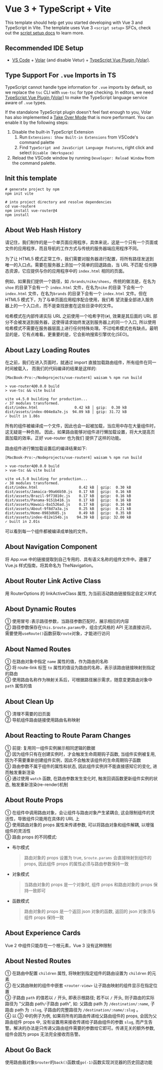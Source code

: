 # Vue 3 + TypeScript + Vite

This template should help get you started developing with Vue 3 and TypeScript in Vite. The template uses Vue 3 `<script setup>` SFCs, check out the [script setup docs](https://v3.vuejs.org/api/sfc-script-setup.html#sfc-script-setup) to learn more.

## Recommended IDE Setup

- [VS Code](https://code.visualstudio.com/) + [Volar](https://marketplace.visualstudio.com/items?itemName=Vue.volar) (and disable Vetur) + [TypeScript Vue Plugin (Volar)](https://marketplace.visualstudio.com/items?itemName=Vue.vscode-typescript-vue-plugin).

## Type Support For `.vue` Imports in TS

TypeScript cannot handle type information for `.vue` imports by default, so we replace the `tsc` CLI with `vue-tsc` for type checking. In editors, we need [TypeScript Vue Plugin (Volar)](https://marketplace.visualstudio.com/items?itemName=Vue.vscode-typescript-vue-plugin) to make the TypeScript language service aware of `.vue` types.

If the standalone TypeScript plugin doesn't feel fast enough to you, Volar has also implemented a [Take Over Mode](https://github.com/johnsoncodehk/volar/discussions/471#discussioncomment-1361669) that is more performant. You can enable it by the following steps:

1. Disable the built-in TypeScript Extension
   1. Run `Extensions: Show Built-in Extensions` from VSCode's command palette
   2. Find `TypeScript and JavaScript Language Features`, right click and select `Disable (Workspace)`
2. Reload the VSCode window by running `Developer: Reload Window` from the command palette.

## Init this template

```shell
# generate project by npm
npm init vite

# into project directory and resolve dependencies
cd vue-router4
npm install vue-router@4
npm install
```

## About Web Hash History

请记住，我们制作的是一个单页面应用程序，具体来说，这是一个只有一个页面或文件的应用程序，而且导航的工作方式与传统的服务器端应用程序不同。

为了让 HTML5 模式正常工作，我们需要对服务器进行配置，将所有路径发送到唯一的入口点。需要在服务器上添加一个简单的回退路由，当 URL 不匹配
任何静态资源，它应提供与你的应用程序中的 `index.html` 相同的页面。

例如，如果我们提供一个路径，如 `/brands/nike/shoes`，传统的做法是，在名为 `shoe` 的目录下会有一个 `index.html` 文件，在名为`nike` 的目录
下会有一个 `index.html` 文件，在名为`brands` 的目录下会有一个 `index.html` 文件。但在 HTML5 模式下，为了与单页面应用程序配合使用，我们希
望流量全部进入服务器上的一个入口点，而不是查找嵌套在这些目录中的文件。

哈希模式在内部传递实际 URL 之前使用一个哈希字符(`#`), 效果是其后面的 URL 部分不会被发送到服务器，这使得请求始终发送到服务器上的同一个入口,
所以使用哈希模式不需要在服务器层面上进行任何特殊处理。不过哈希模式也有缺点。最明显的是，它有点难看。更重要的是，它会影响搜索引擎优化(SEO)。

## About Lazy Loading Routes

在之前，我们在进入页面时，就通过 import 直接加载路由组件，所有组件在同一时间被载入，
而我们的代码编译的结果是这样的:

```
[MacBook-Pro:~/Nodeprojects/vue-router4] waisam % npm run build

> vue-router4@0.0.0 build
> vue-tsc && vite build

vite v4.5.0 building for production...
✓ 37 modules transformed.
dist/index.html                 0.42 kB │ gzip:  0.30 kB
dist/assets/index-004e8a7e.js  94.09 kB │ gzip: 31.72 kB
✓ built in 1.86s
```

所有的组件被编译成一个文件，因此也会一起被加载，当应用中存在大量组件时，这无疑是一种负担。
因此，如果路由能够对组件进行懒加载设置，将大大提高页面加载的效率。正好 vue-router 也为我们
提供了这样的功能。

路由组件进行懒加载设置后的编译结果如下:

```
[MacBook-Pro:~/Nodeprojects/vue-router4] waisam % npm run build

> vue-router4@0.0.0 build
> vue-tsc && vite build

vite v4.5.0 building for production...
✓ 38 modules transformed.
dist/index.html                   0.42 kB │ gzip:  0.30 kB
dist/assets/Jamaica-99a66b50.js   0.17 kB │ gzip:  0.16 kB
dist/assets/Brazil-9f73810c.js    0.17 kB │ gzip:  0.16 kB
dist/assets/Panama-9151b416.js    0.17 kB │ gzip:  0.16 kB
dist/assets/Hawaii-8a1526ad.js    0.17 kB │ gzip:  0.16 kB
dist/assets/About-9f8d7a3a.js     0.25 kB │ gzip:  0.21 kB
dist/assets/Home-0983d685.js      0.49 kB │ gzip:  0.35 kB
dist/assets/index-012e154b.js    94.39 kB │ gzip: 32.00 kB
✓ built in 2.01s
```

可以看到每一个组件都被编译成单独的文件。

## About Navigation Component

将 App.vue 中的链接提取到自己专用的、具有语义名称的组件文件中。遵循了 Vue.js 样式指南，将其命名为 TheNavigation。

## About Router Link Active Class

用 RouterOptions 的 linkActiveClass 属性, 为当前活动路由链接指定自定义样式

## About Dynamic Routes

① 使用冒号`:`表示路径参数，当路径参数匹配时，展示相应的内容  
② 路径参数保存在`this.$route.params`中，组合式风格的 API 无法直接访问，需要使用`useRoute()`函数获取`route`对象，才能进行访问

## About Named Routes

① 在路由对象中指定 `name` 属性的值，作为路由的名称  
② 将 route-link 标签 `to` 属性的值设为路由的名称，表示该路由链接映射到指定的路由  
③ 使用路由名称作为映射关系后，可根据路径展示需求，随意变更路由对象中 `path` 属性的值

## About Clean Up

① 清理不需要的旧页面  
② 导航组件路由链接使用路由名称映射

## About Reacting to Route Param Changes

① 前提: 复用同一组件实例展示相同逻辑的数据  
② 因为组件只有在创建实例时，才会触发生命周期钩子函数, 当组件实例被复用, 因为不需要重新创建组件实例，因此不会触发该组件的生命周期钩子函数  
③ 路由参数不属于组件的属性和状态, 因此组件实例并不能直接感知它的变化, 进而触发重新渲染  
④ 通过使用 `watch` 函数, 在路由参数发生变化时, 触发回调函数更新组件实例的状态, 触发重新渲染(re-render)机制

## About Route Props

① 在组件中调用路由对象，会让组件与路由对象产生紧耦合, 这会限制组件的灵活性，导致组件只能用在具体的 URL 上  
② 使用路由对象的 props 属性来传递参数, 可以将路由对象和组件解耦, 以增强组件的灵活性  
③ 路由 props 的不同模式:

- 布尔模式
  > 路由对象的 props 设置为 true, `$route.params` 会直接映射到组件的 props, 因此组件 props 的属性必须与路由参数保持一致
- 对象模式
  > 当路由对象的 props 是一个对象时, 组件 props 和路由对象的 props 保持一致即可
- 函数模式
  > 路由对象的 props 是一个返回 json 对象的函数, 返回的 json 对象须与组件 props 保持一致

## About Experience Cards

Vue 2 中组件只能存在一个根元素，Vue 3 没有这种限制

## About Nested Routes

① 在路由中配置 `children` 属性, 将映射到指定组件的路由设置为 `children` 的元素  
② 在父路由映射的组件中嵌套 `<router-view>` 让子路由映射的组件显示在指定位置  
③ 子路由 `path` 的值若以 `/` 开头, 即表示根路径; 若不以 `/` 开头, 则子路由的实际路径为 "父路由 path`/`子路由 path", 如: 父路由 path 为 `/destination/:name`, 子路由 path 为 `:slug`, 子路由的完整路径为 `/destination/:name/:slug` 。  
④ 以 ③ 中的例子为例, 如果将所有的路由传递给父路由组件的 props, 会因为父路由组件 props 中, 没有设置用来接收传递给子路由组件的参数 `slug`, 而产生告警。解决的办法是只传递父路由组件需要的参数给它即可。传递无关的额外参数, 组件会因为 props 无法完全接收而告警。

## About Go Back

使用路由器对象`$router`的`back()`函数或`go(-1)`函数实现浏览器的历史回退功能
